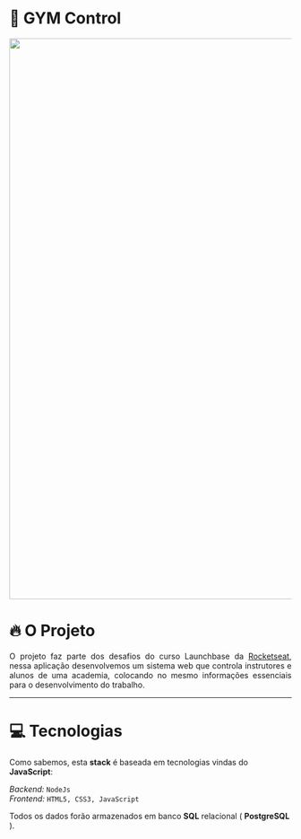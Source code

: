 # :rocket: GYM Control

<p align="center">
  <img width="1000" src="https://github.com/theusdev/gymcontrol/blob/master/src/app/views/Projeto-Gym-Management-concluido.gif">
</p>
                                                                                                      
# 🔥 O Projeto
<p align="justify">
  O projeto faz parte dos desafios do curso Launchbase da <a href="https://github.com/Rocketseat">Rocketseat</a>, nessa aplicação desenvolvemos um sistema web que controla instrutores e alunos de uma academia, colocando no mesmo informações essenciais para o desenvolvimento do trabalho.
</p>
<hr>

# :computer: Tecnologias

Como sabemos, esta __stack__ é baseada em tecnologias vindas do __JavaScript__:

_Backend:_ ``` NodeJs ```<br>
_Frontend:_ ``` HTML5, CSS3, JavaScript ```<br>

Todos os dados forão armazenados em banco __SQL__ relacional ( __PostgreSQL__ ).
